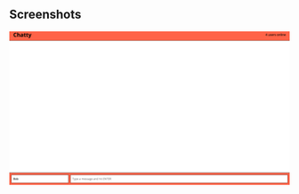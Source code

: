 ## Screenshots

!["Screenshot showing users online"](https://github.com/kevinkenny92/ChattyApp/blob/master/Screen%20Shot%202017-07-31%20at%201.28.57%20PM.png)
